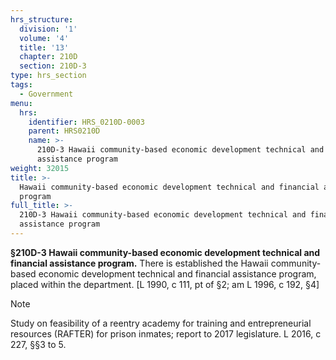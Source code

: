 ```yaml
---
hrs_structure:
  division: '1'
  volume: '4'
  title: '13'
  chapter: 210D
  section: 210D-3
type: hrs_section
tags:
  - Government
menu:
  hrs:
    identifier: HRS_0210D-0003
    parent: HRS0210D
    name: >-
      210D-3 Hawaii community-based economic development technical and financial
      assistance program
weight: 32015
title: >-
  Hawaii community-based economic development technical and financial assistance
  program
full_title: >-
  210D-3 Hawaii community-based economic development technical and financial
  assistance program
---
```

**§210D-3 Hawaii community-based economic development technical and financial assistance program.** There is established the Hawaii community-based economic development technical and financial assistance program, placed within the department. [L 1990, c 111, pt of §2; am L 1996, c 192, §4]

Note

Study on feasibility of a reentry academy for training and entrepreneurial resources (RAFTER) for prison inmates; report to 2017 legislature. L 2016, c 227, §§3 to 5.